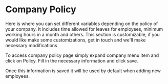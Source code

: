 # Company Policy

Here is where you can set different variables depending on the policy of your
company. It includes time allowed for leaves for employees, minimum working hours in 
a month and others. This section is customizable, if you would like make some customizations,
get in touch and we'll make necessary modifications

To access company policy page simply expand company menu item and click on Policy. Fill in the necessary information
and click save.

Once this information is saved it will be used by default when adding new employees.